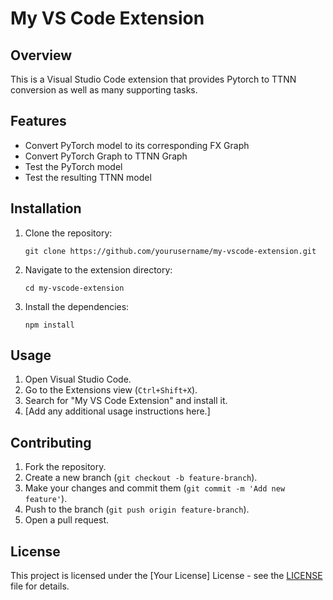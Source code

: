 # My VS Code Extension

## Overview
This is a Visual Studio Code extension that provides Pytorch to TTNN conversion as well as many supporting tasks.

## Features
- Convert PyTorch model to its corresponding FX Graph
- Convert PyTorch Graph to TTNN Graph
- Test the PyTorch model
- Test the resulting TTNN model

## Installation
1. Clone the repository:
   ```
   git clone https://github.com/yourusername/my-vscode-extension.git
   ```
2. Navigate to the extension directory:
   ```
   cd my-vscode-extension
   ```
3. Install the dependencies:
   ```
   npm install
   ```

## Usage
1. Open Visual Studio Code.
2. Go to the Extensions view (`Ctrl+Shift+X`).
3. Search for "My VS Code Extension" and install it.
4. [Add any additional usage instructions here.]

## Contributing
1. Fork the repository.
2. Create a new branch (`git checkout -b feature-branch`).
3. Make your changes and commit them (`git commit -m 'Add new feature'`).
4. Push to the branch (`git push origin feature-branch`).
5. Open a pull request.

## License
This project is licensed under the [Your License] License - see the [LICENSE](LICENSE) file for details.